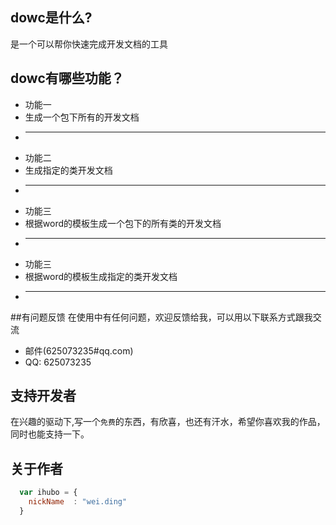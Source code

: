 ## dowc是什么?

是一个可以帮你快速完成开发文档的工具

## dowc有哪些功能？

* 功能一 
* 生成一个包下所有的开发文档
* ------------------------------------------
* 功能二
* 生成指定的类开发文档
* ------------------------------------------
* 功能三
* 根据word的模板生成一个包下的所有类的开发文档
* ------------------------------------------
* 功能三
* 根据word的模板生成指定的类开发文档
* ------------------------------------------

##有问题反馈
在使用中有任何问题，欢迎反馈给我，可以用以下联系方式跟我交流

* 邮件(625073235#qq.com)
* QQ: 625073235


## 支持开发者
在兴趣的驱动下,写一个`免费`的东西，有欣喜，也还有汗水，希望你喜欢我的作品，同时也能支持一下。


## 关于作者

```javascript
  var ihubo = {
    nickName  : "wei.ding"
  }
```
